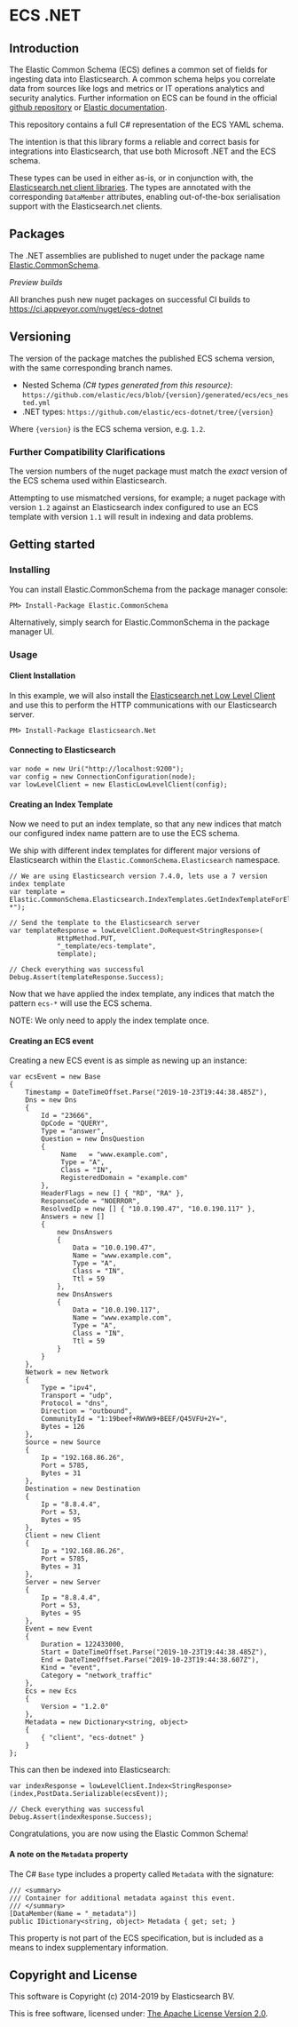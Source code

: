 # ECS .NET

## Introduction

The Elastic Common Schema (ECS) defines a common set of fields for ingesting data into Elasticsearch. A common schema helps you correlate data from sources like logs and metrics or IT operations analytics and security analytics. Further information on ECS can be found in the official [github repository](https://github.com/elastic/ecs) or [Elastic documentation](https://www.elastic.co/guide/en/ecs/current/index.html).

This repository contains a full C# representation of the ECS YAML schema.

The intention is that this library forms a reliable and correct basis for integrations into Elasticsearch, that use both Microsoft .NET and the ECS schema.

These types can be used in either as-is, or in conjunction with, the [Elasticsearch.net client libraries](https://github.com/elastic/elasticsearch-net). The types are annotated with the corresponding `DataMember` attributes, enabling out-of-the-box serialisation support with the Elasticsearch.net clients.

## Packages

The .NET assemblies are published to nuget under the package name [Elastic.CommonSchema](http://nuget.org/packages/Elastic.CommonSchema).

*Preview builds*

All branches push new nuget packages on successful CI builds to https://ci.appveyor.com/nuget/ecs-dotnet

## Versioning

The version of the package matches the published ECS schema version, with the same corresponding branch names.

- Nested Schema *(C# types generated from this resource)*: `https://github.com/elastic/ecs/blob/{version}/generated/ecs/ecs_nested.yml`
- .NET types: `https://github.com/elastic/ecs-dotnet/tree/{version}`

Where `{version}` is the ECS schema version, e.g. `1.2`.

### Further Compatibility Clarifications

The version numbers of the nuget package must match the *exact* version of the ECS schema used within Elasticsearch.

Attempting to use mismatched versions, for example; a nuget package with version `1.2` against an Elasticsearch index configured to use an ECS template with version `1.1` will result in indexing and data problems.

## Getting started

### Installing

You can install Elastic.CommonSchema from the package manager console:

    PM> Install-Package Elastic.CommonSchema

Alternatively, simply search for Elastic.CommonSchema in the package manager UI.

### Usage

#### Client Installation

In this example, we will also install the [Elasticsearch.net Low Level Client](https://github.com/elastic/elasticsearch-net#elasticsearchnet) and use this to perform the HTTP communications with our Elasticsearch server.

    PM> Install-Package Elasticsearch.Net

#### Connecting to Elasticsearch

    var node = new Uri("http://localhost:9200");
    var config = new ConnectionConfiguration(node);
    var lowLevelClient = new ElasticLowLevelClient(config);

#### Creating an Index Template

Now we need to put an index template, so that any new indices that match our configured index name pattern are to use the ECS schema.

We ship with different index templates for different major versions of Elasticsearch within the `Elastic.CommonSchema.Elasticsearch` namespace.

    // We are using Elasticsearch version 7.4.0, lets use a 7 version index template
    var template = Elastic.CommonSchema.Elasticsearch.IndexTemplates.GetIndexTemplateForElasticsearch7("ecs-*");

    // Send the template to the Elasticsearch server
    var templateResponse = lowLevelClient.DoRequest<StringResponse>(
                HttpMethod.PUT, 
                "_template/ecs-template", 
                template);
   
    // Check everything was successful
    Debug.Assert(templateResponse.Success);

Now that we have applied the index template, any indices that match the pattern `ecs-*` will use the ECS schema.

NOTE: We only need to apply the index template once.

#### Creating an ECS event

Creating a new ECS event is as simple as newing up an instance:

    var ecsEvent = new Base
    {
        Timestamp = DateTimeOffset.Parse("2019-10-23T19:44:38.485Z"),
        Dns = new Dns
        {
            Id = "23666",
            OpCode = "QUERY",
            Type = "answer",
            Question = new DnsQuestion
            {
                 Name   = "www.example.com",
                 Type = "A",
                 Class = "IN",
                 RegisteredDomain = "example.com"
            },
            HeaderFlags = new [] { "RD", "RA" },
            ResponseCode = "NOERROR",
            ResolvedIp = new [] { "10.0.190.47", "10.0.190.117" },
            Answers = new []
            {
                new DnsAnswers
                {
                    Data = "10.0.190.47",
                    Name = "www.example.com",
                    Type = "A",
                    Class = "IN",
                    Ttl = 59
                },
                new DnsAnswers
                {
                    Data = "10.0.190.117",
                    Name = "www.example.com",
                    Type = "A",
                    Class = "IN",
                    Ttl = 59
                }
            }
        },
        Network = new Network
        {
            Type = "ipv4",
            Transport = "udp",
            Protocol = "dns",
            Direction = "outbound",
            CommunityId = "1:19beef+RWVW9+BEEF/Q45VFU+2Y=",
            Bytes = 126
        },
        Source = new Source
        {
            Ip = "192.168.86.26",
            Port = 5785,
            Bytes = 31
        },
        Destination = new Destination
        {
            Ip = "8.8.4.4",
            Port = 53,
            Bytes = 95
        },
        Client = new Client
        {
            Ip = "192.168.86.26",
            Port = 5785,
            Bytes = 31
        },
        Server = new Server
        {
            Ip = "8.8.4.4",
            Port = 53,
            Bytes = 95
        },
        Event = new Event
        {
            Duration = 122433000,
            Start = DateTimeOffset.Parse("2019-10-23T19:44:38.485Z"),
            End = DateTimeOffset.Parse("2019-10-23T19:44:38.607Z"),
            Kind = "event",
            Category = "network_traffic"
        },
        Ecs = new Ecs
        {
            Version = "1.2.0"
        },
        Metadata = new Dictionary<string, object>
        {
            { "client", "ecs-dotnet" }
        }
    };

This can then be indexed into Elasticsearch:

    var indexResponse = lowLevelClient.Index<StringResponse>(index,PostData.Serializable(ecsEvent));

    // Check everything was successful
    Debug.Assert(indexResponse.Success);

Congratulations, you are now using the Elastic Common Schema!

#### A note on the `Metadata` property

The C# `Base` type includes a property called `Metadata` with the signature:

    /// <summary>
    /// Container for additional metadata against this event.
    /// </summary>
    [DataMember(Name = "_metadata")]
    public IDictionary<string, object> Metadata { get; set; }

This property is not part of the ECS specification, but is included as a means to index supplementary information.

## Copyright and License

This software is Copyright (c) 2014-2019 by Elasticsearch BV.

This is free software, licensed under: [The Apache License Version 2.0](https://github.com/elastic/ecs-dotnet/blob/master/license.txt).
